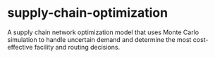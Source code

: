 # supply-chain-optimization
A supply chain network optimization model that uses Monte Carlo simulation to handle uncertain demand and determine the most cost-effective facility and routing decisions.
